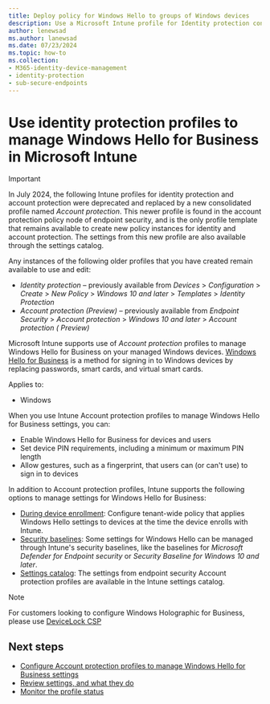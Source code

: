 ```yaml
---
title: Deploy policy for Windows Hello to groups of Windows devices 
description: Use a Microsoft Intune profile for Identity protection configure Windows Hello for Business on Windows devices.
author: lenewsad
ms.author: lanewsad
ms.date: 07/23/2024
ms.topic: how-to
ms.collection:
- M365-identity-device-management
- identity-protection
- sub-secure-endpoints
---
```


# Use identity protection profiles to manage Windows Hello for Business in Microsoft Intune

> [!IMPORTANT]
>
> In July 2024, the following Intune profiles for identity protection and account protection were deprecated and replaced by a new consolidated profile named *Account protection*. This newer profile is found in the account protection policy node of endpoint security, and is the only profile template that remains available to create new policy instances for identity and account protection. The settings from this new profile are also available through the settings catalog.
>
> Any instances of the following older profiles that you have created remain available to use and edit:
>
> - *Identity protection* – previously available from  *Devices* > *Configuration* > *Create* >  *New Policy* > *Windows 10 and later* > *Templates* > *Identity Protection*
> - *Account protection (Preview)* – previously available from *Endpoint Security* > *Account protection* > *Windows 10 and later* > *Account protection ( Preview)*

Microsoft Intune supports use of *Account protection* profiles to manage Windows Hello for Business on your managed Windows devices. [Windows Hello for Business](/windows/security/identity-protection/hello-for-business/hello-overview) is a method for signing in to Windows devices by replacing passwords, smart cards, and virtual smart cards.

Applies to:

- Windows 

When you use Intune Account protection profiles to manage Windows Hello for Business settings, you can:

- Enable Windows Hello for Business for devices and users
- Set device PIN requirements, including a minimum or maximum PIN length
- Allow gestures, such as a fingerprint, that users can (or can't use) to sign in to devices

In addition to Account protection profiles, Intune supports the following options to manage settings for Windows Hello for Business:

- [During device enrollment](../protect/windows-hello.md): Configure tenant-wide policy that applies Windows Hello settings to devices at the time the device enrolls with Intune.
- [Security baselines](../protect/security-baselines.md): Some settings for Windows Hello can be managed through Intune's security baselines, like the baselines for *Microsoft Defender for Endpoint security* or *Security Baseline for Windows 10 and later*.
- [Settings catalog](../configuration/settings-catalog.md): The settings from endpoint security Account protection profiles are available in the Intune settings catalog.

> [!NOTE]
> For customers looking to configure Windows Holographic for Business, please use [DeviceLock CSP](/windows/client-management/mdm/policy-csp-devicelock)

## Next steps

- [Configure Account protection profiles to manage Windows Hello for Business settings](../protect/endpoint-security-account-protection-policy.md)
- [Review settings, and what they do](identity-protection-windows-settings.md)
- [Monitor the profile status](../configuration/device-profile-monitor.md)
